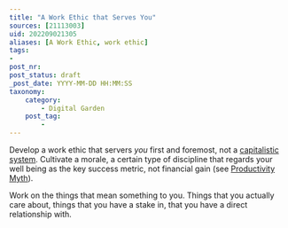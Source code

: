 ```yaml
---
title: "A Work Ethic that Serves You"
sources: [21113003]
uid: 202209021305
aliases: [A Work Ethic, work ethic]
tags:
-
post_nr:
post_status: draft
_post_date: YYYY-MM-DD HH:MM:SS
taxonomy:
    category:
        - Digital Garden
    post_tag:
        -
---
```


Develop a work ethic that servers *you* first and foremost, not a [capitalistic system](capitalism-and-your-life.md). Cultivate a morale, a certain type of discipline that regards your well being as the key success metric, not financial gain (see [Productivity Myth](productivity-myth.md)). 

Work on the things that mean something to you. Things that you actually care about, things that you have a stake in, that you have a direct relationship with. 